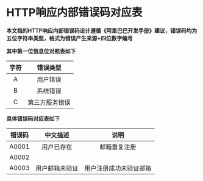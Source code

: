# HTTP响应内部错误码对应表

**本文档的HTTP响应内部错误码设计遵循《阿里巴巴开发手册》建议，错误码均为五位字符串类型，格式为错误产生来源+四位数字编号**

**其中第一位信息位对照表如下**

| 字符 |  错误类型   |
|:--:|:-------:|
| A  |  用户错误   |
| B  |  系统错误   |
| C  | 第三方服务错误 |

**具体错误码对应表如下**

|  错误码  |  中文描述   |     说明      |
|:-----:|:-------:|:-----------:|
| A0001 |  用户已存在  |   邮箱重复注册    |
| A0002 |         |             |
| A0003 | 用户邮箱未验证 | 用户注册成功未验证邮箱 |
